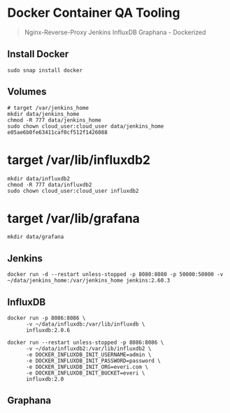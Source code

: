 # Docker Container QA Tooling

> Nginx-Reverse-Proxy Jenkins InfluxDB Graphana - Dockerized 

## Install Docker
```
sudo snap install docker
```

## Volumes
```
# target /var/jenkins_home
mkdir data/jenkins_home
chmod -R 777 data/jenkins_home
sudo chown cloud_user:cloud_user data/jenkins_home
e05ae6b0fe63411caf0cf512f1426088
```
# target /var/lib/influxdb2
```
mkdir data/influxdb2
chmod -R 777 data/influxdb2
sudo chown cloud_user:cloud_user influxdb2
```

# target /var/lib/grafana
```
mkdir data/grafana
```
## Jenkins
```
docker run -d --restart unless-stopped -p 8080:8080 -p 50000:50000 -v ~/data/jenkins_home:/var/jenkins_home jenkins:2.60.3 
```

## InfluxDB
```
docker run -p 8086:8086 \
      -v ~/data/influxdb:/var/lib/influxdb \
      influxdb:2.0.6
      
docker run --restart unless-stopped -p 8086:8086 \
      -v ~/data/influxdb2:/var/lib/influxdb2 \
      -e DOCKER_INFLUXDB_INIT_USERNAME=admin \
      -e DOCKER_INFLUXDB_INIT_PASSWORD=password \
      -e DOCKER_INFLUXDB_INIT_ORG=everi.com \
      -e DOCKER_INFLUXDB_INIT_BUCKET=everi \
      influxdb:2.0

```

## Graphana

